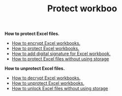 ﻿---
title: Protect workboo
second_title: Aspose.Cells Cloud Documen
linktitle: Protec
type: docs
url: /ar/protect/
keywords: Protect and unprotect Excel workbook
description: Aspose.Cells Cloud REST API support protecting and unprotecting Excel workbook. SDK support kinds of development languages. They include Android, C#, Go, Java, NodeJS, Perl, PHP, Python, Ruby, and swift
weight: 36
---
**How to protect Excel files.**

- [How to encrypt Excel workbooks.](/cells/ar/workbook/encrypt/)
- [How to protect Excel workbooks.](/cells/ar/workbook/protect/)
- [How to add digital signature for Excel workbook.](/cells/ar/workbook/digital-signature/)
- [How to protect Excel files without using storage](/cells/ar/protect/without-using-storage/)

**How to unprotect Excel files.**

- [How to decrypt Excel workbooks.](/cells/ar/workbook/decrypt/)
- [How to unprotect Excel workbooks.](/cells/ar/workbook/unprotect/)
- [How to unlock Excel files without using storage](/cells/ar/unlock/without-using-storage/)

